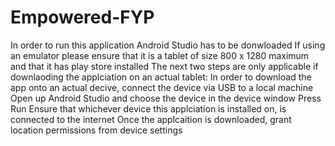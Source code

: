 # Empowered-FYP

In order to run this application Android Studio has to be donwloaded
If using an emulator please ensure that it is a tablet of size 800 x 1280 maximum and that it has play store installed
The next two steps are only applicable if downlaoding the applciation on an actual tablet:
In order to download the app onto an actual decive, connect the device via USB to a local machine
Open up Android Studio and choose the device in the device window
Press Run
Ensure that whichever device this applciation is installed on, is connected to the internet
Once the applcaition is downloaded, grant location permissions from device settings
